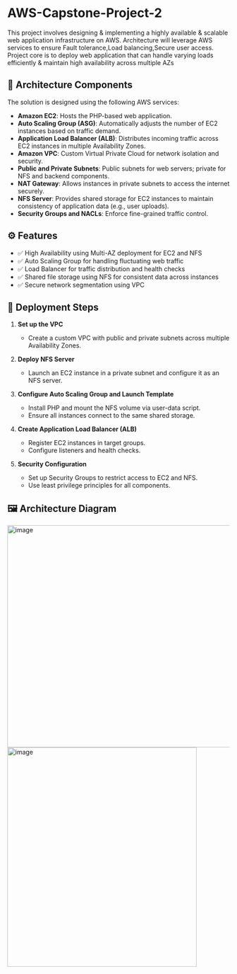 # AWS-Capstone-Project-2
This project involves designing &amp; implementing a highly available &amp; scalable web application infrastructure on AWS. Architecture will leverage AWS services to ensure Fault tolerance,Load balancing,Secure user access. Project core is to deploy  web application that can handle varying loads efficiently &amp; maintain high availability across multiple AZs

## 🧱 Architecture Components

The solution is designed using the following AWS services:

- **Amazon EC2**: Hosts the PHP-based web application.
- **Auto Scaling Group (ASG)**: Automatically adjusts the number of EC2 instances based on traffic demand.
- **Application Load Balancer (ALB)**: Distributes incoming traffic across EC2 instances in multiple Availability Zones.
- **Amazon VPC**: Custom Virtual Private Cloud for network isolation and security.
- **Public and Private Subnets**: Public subnets for web servers; private for NFS and backend components.
- **NAT Gateway**: Allows instances in private subnets to access the internet securely.
- **NFS Server**: Provides shared storage for EC2 instances to maintain consistency of application data (e.g., user uploads).
- **Security Groups and NACLs**: Enforce fine-grained traffic control.

## ⚙️ Features

- ✅ High Availability using Multi-AZ deployment for EC2 and NFS
- ✅ Auto Scaling Group for handling fluctuating web traffic
- ✅ Load Balancer for traffic distribution and health checks
- ✅ Shared file storage using NFS for consistent data across instances
- ✅ Secure network segmentation using VPC

## 🚀 Deployment Steps

1. **Set up the VPC**  
   - Create a custom VPC with public and private subnets across multiple Availability Zones.

2. **Deploy NFS Server**  
   - Launch an EC2 instance in a private subnet and configure it as an NFS server.

3. **Configure Auto Scaling Group and Launch Template**  
   - Install PHP and mount the NFS volume via user-data script.
   - Ensure all instances connect to the same shared storage.

4. **Create Application Load Balancer (ALB)**  
   - Register EC2 instances in target groups.
   - Configure listeners and health checks.

5. **Security Configuration**  
   - Set up Security Groups to restrict access to EC2 and NFS.
   - Use least privilege principles for all components.

## 🖼️ Architecture Diagram

<img width="700" height="502" alt="image" src="https://github.com/user-attachments/assets/d46967e9-a4bd-44e7-aae3-faba958efee4" />

<img width="429" height="496" alt="image" src="https://github.com/user-attachments/assets/0cba9820-f5dc-4257-80a3-57825c49cf4e" />



